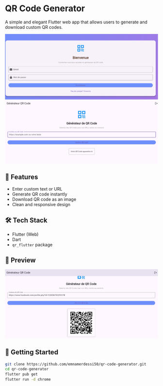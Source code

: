 # QR Code Generator

A simple and elegant Flutter web app that allows users to generate and download custom QR codes.

![Screenshot](qrlogin.png)
![Screenshot](qrgenerer.png)


## 🚀 Features

- Enter custom text or URL
- Generate QR code instantly
- Download QR code as an image
- Clean and responsive design

## 🛠️ Tech Stack

- Flutter (Web)
- Dart
- `qr_flutter` package

## 📸 Preview

![Screenshot]( preview.png)

## 🧪 Getting Started

```bash
git clone https://github.com/emnamerdessi50/qr-code-generator.git
cd qr-code-generator
flutter pub get
flutter run -d chrome
